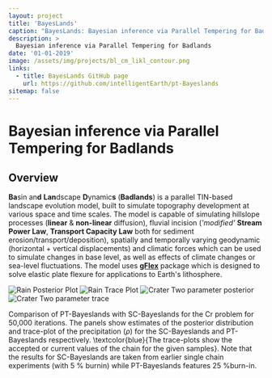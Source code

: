 ```yaml
---
layout: project
title: 'BayesLands'
caption: "BayesLands: Bayesian inference via Parallel Tempering for Badlands"
description: >
  Bayesian inference via Parallel Tempering for Badlands
date: '01-01-2019'
image: /assets/img/projects/bl_cm_likl_contour.png
links:
  - title: BayesLands GitHub page
    url: https://github.com/intelligentEarth/pt-Bayeslands
sitemap: false
---
```

Bayesian inference via Parallel Tempering for  Badlands
=====


## Overview

**Ba**sin an**d** **Lan**dscape **D**ynamic**s** (**Badlands**) is a parallel TIN-based landscape evolution model, built to simulate topography development at various space and time scales. The model is capable of simulating hillslope processes (**linear** & **non-linear** diffusion), fluvial incision (*'modified'* **Stream Power Law**, **Transport Capacity Law** both for sediment  erosion/transport/deposition), spatially and temporally varying geodynamic (horizontal + vertical displacements) and climatic forces which can be used to simulate changes in base level, as well as effects of climate changes or sea-level fluctuations. The model uses  [**gFlex**](https://github.com/awickert/gFlex) package which is designed to solve elastic plate flexure for applications to Earth's lithosphere.

![Rain Posterior Plot](/assets/img/projects/bl_rain_posterior.png)
![Rain Trace Plot](/assets/img/projects/bl_rain_trace.png)
![Crater Two parameter posterior](/assets/img/projects/bl_crater50k_twoparam.png)
![Crater Two parameter trace](/assets/img/projects/bl_crater50k_twoparam_trace.png)

Comparison of PT-Bayeslands with SC-Bayeslands for the Cr problem for 50,000 iterations. The panels show  estimates of the posterior distribution and trace-plot of the precipitation ($\rho$) for the SC-Bayeslands and PT-Bayeslands respectively. \textcolor{blue}{The trace-plots show the accepted or current values of the chain for the  given samples}. Note that the results for SC-Bayeslands are taken from earlier single chain experiments (with 5 \% burnin) while PT-Bayeslands features 25 \%burn-in.


<!-- **hy-drawer** is a touch-enabled drawer component for the modern web. It focuses on providing a fun, natural feel in both the Android and iOS stock browser, while being performant and easy to use. It is the perfect companion for mobile-first web pages and progressive web apps.

> A touch-enabled drawer component for the modern web.
{:.lead}

**hy-drawer** is used by hundreds of sites as part of the [Hydejack] Jekyll theme.

[hydejack]: ../README.md -->
